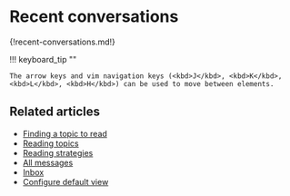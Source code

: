 # Recent conversations

{!recent-conversations.md!}

!!! keyboard_tip ""

    The arrow keys and vim navigation keys (<kbd>J</kbd>, <kbd>K</kbd>,
    <kbd>L</kbd>, <kbd>H</kbd>) can be used to move between elements.

## Related articles
* [Finding a topic to read](/help/finding-a-topic-to-read)
* [Reading topics](/help/reading-topics)
* [Reading strategies](/help/reading-strategies)
* [All messages](/help/all-messages)
* [Inbox](/help/inbox)
* [Configure default view](/help/configure-default-view)
